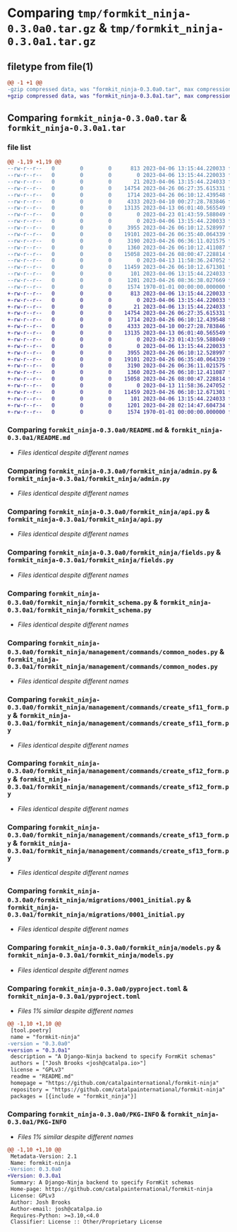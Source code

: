 # Comparing `tmp/formkit_ninja-0.3.0a0.tar.gz` & `tmp/formkit_ninja-0.3.0a1.tar.gz`

## filetype from file(1)

```diff
@@ -1 +1 @@
-gzip compressed data, was "formkit_ninja-0.3.0a0.tar", max compression
+gzip compressed data, was "formkit_ninja-0.3.0a1.tar", max compression
```

## Comparing `formkit_ninja-0.3.0a0.tar` & `formkit_ninja-0.3.0a1.tar`

### file list

```diff
@@ -1,19 +1,19 @@
--rw-r--r--   0        0        0      813 2023-04-06 13:15:44.220033 formkit_ninja-0.3.0a0/README.md
--rw-r--r--   0        0        0        0 2023-04-06 13:15:44.220033 formkit_ninja-0.3.0a0/formkit_ninja/__init__.py
--rw-r--r--   0        0        0       21 2023-04-06 13:15:44.224033 formkit_ninja-0.3.0a0/formkit_ninja/__main__.py
--rw-r--r--   0        0        0    14754 2023-04-26 06:27:35.615331 formkit_ninja-0.3.0a0/formkit_ninja/admin.py
--rw-r--r--   0        0        0     1714 2023-04-26 06:10:12.439548 formkit_ninja-0.3.0a0/formkit_ninja/api.py
--rw-r--r--   0        0        0     4333 2023-04-10 00:27:28.783846 formkit_ninja-0.3.0a0/formkit_ninja/fields.py
--rw-r--r--   0        0        0    13135 2023-04-13 06:01:40.565549 formkit_ninja-0.3.0a0/formkit_ninja/formkit_schema.py
--rw-r--r--   0        0        0        0 2023-04-23 01:43:59.588049 formkit_ninja-0.3.0a0/formkit_ninja/management/__init__.py
--rw-r--r--   0        0        0        0 2023-04-06 13:15:44.220033 formkit_ninja-0.3.0a0/formkit_ninja/management/commands/__init__.py
--rw-r--r--   0        0        0     3955 2023-04-26 06:10:12.528997 formkit_ninja-0.3.0a0/formkit_ninja/management/commands/common_nodes.py
--rw-r--r--   0        0        0    19101 2023-04-26 06:35:40.064339 formkit_ninja-0.3.0a0/formkit_ninja/management/commands/create_sf11_form.py
--rw-r--r--   0        0        0     3190 2023-04-26 06:36:11.021575 formkit_ninja-0.3.0a0/formkit_ninja/management/commands/create_sf12_form.py
--rw-r--r--   0        0        0     1360 2023-04-26 06:10:12.411087 formkit_ninja-0.3.0a0/formkit_ninja/management/commands/create_sf13_form.py
--rw-r--r--   0        0        0    15058 2023-04-26 08:00:47.228814 formkit_ninja-0.3.0a0/formkit_ninja/migrations/0001_initial.py
--rw-r--r--   0        0        0        0 2023-04-13 11:58:36.247052 formkit_ninja-0.3.0a0/formkit_ninja/migrations/__init__.py
--rw-r--r--   0        0        0    11459 2023-04-26 06:10:12.671301 formkit_ninja-0.3.0a0/formkit_ninja/models.py
--rw-r--r--   0        0        0      101 2023-04-06 13:15:44.224033 formkit_ninja-0.3.0a0/formkit_ninja/urls.py
--rw-r--r--   0        0        0     1201 2023-04-26 08:36:38.027669 formkit_ninja-0.3.0a0/pyproject.toml
--rw-r--r--   0        0        0     1574 1970-01-01 00:00:00.000000 formkit_ninja-0.3.0a0/PKG-INFO
+-rw-r--r--   0        0        0      813 2023-04-06 13:15:44.220033 formkit_ninja-0.3.0a1/README.md
+-rw-r--r--   0        0        0        0 2023-04-06 13:15:44.220033 formkit_ninja-0.3.0a1/formkit_ninja/__init__.py
+-rw-r--r--   0        0        0       21 2023-04-06 13:15:44.224033 formkit_ninja-0.3.0a1/formkit_ninja/__main__.py
+-rw-r--r--   0        0        0    14754 2023-04-26 06:27:35.615331 formkit_ninja-0.3.0a1/formkit_ninja/admin.py
+-rw-r--r--   0        0        0     1714 2023-04-26 06:10:12.439548 formkit_ninja-0.3.0a1/formkit_ninja/api.py
+-rw-r--r--   0        0        0     4333 2023-04-10 00:27:28.783846 formkit_ninja-0.3.0a1/formkit_ninja/fields.py
+-rw-r--r--   0        0        0    13135 2023-04-13 06:01:40.565549 formkit_ninja-0.3.0a1/formkit_ninja/formkit_schema.py
+-rw-r--r--   0        0        0        0 2023-04-23 01:43:59.588049 formkit_ninja-0.3.0a1/formkit_ninja/management/__init__.py
+-rw-r--r--   0        0        0        0 2023-04-06 13:15:44.220033 formkit_ninja-0.3.0a1/formkit_ninja/management/commands/__init__.py
+-rw-r--r--   0        0        0     3955 2023-04-26 06:10:12.528997 formkit_ninja-0.3.0a1/formkit_ninja/management/commands/common_nodes.py
+-rw-r--r--   0        0        0    19101 2023-04-26 06:35:40.064339 formkit_ninja-0.3.0a1/formkit_ninja/management/commands/create_sf11_form.py
+-rw-r--r--   0        0        0     3190 2023-04-26 06:36:11.021575 formkit_ninja-0.3.0a1/formkit_ninja/management/commands/create_sf12_form.py
+-rw-r--r--   0        0        0     1360 2023-04-26 06:10:12.411087 formkit_ninja-0.3.0a1/formkit_ninja/management/commands/create_sf13_form.py
+-rw-r--r--   0        0        0    15058 2023-04-26 08:00:47.228814 formkit_ninja-0.3.0a1/formkit_ninja/migrations/0001_initial.py
+-rw-r--r--   0        0        0        0 2023-04-13 11:58:36.247052 formkit_ninja-0.3.0a1/formkit_ninja/migrations/__init__.py
+-rw-r--r--   0        0        0    11459 2023-04-26 06:10:12.671301 formkit_ninja-0.3.0a1/formkit_ninja/models.py
+-rw-r--r--   0        0        0      101 2023-04-06 13:15:44.224033 formkit_ninja-0.3.0a1/formkit_ninja/urls.py
+-rw-r--r--   0        0        0     1201 2023-04-28 02:14:47.604734 formkit_ninja-0.3.0a1/pyproject.toml
+-rw-r--r--   0        0        0     1574 1970-01-01 00:00:00.000000 formkit_ninja-0.3.0a1/PKG-INFO
```

### Comparing `formkit_ninja-0.3.0a0/README.md` & `formkit_ninja-0.3.0a1/README.md`

 * *Files identical despite different names*

### Comparing `formkit_ninja-0.3.0a0/formkit_ninja/admin.py` & `formkit_ninja-0.3.0a1/formkit_ninja/admin.py`

 * *Files identical despite different names*

### Comparing `formkit_ninja-0.3.0a0/formkit_ninja/api.py` & `formkit_ninja-0.3.0a1/formkit_ninja/api.py`

 * *Files identical despite different names*

### Comparing `formkit_ninja-0.3.0a0/formkit_ninja/fields.py` & `formkit_ninja-0.3.0a1/formkit_ninja/fields.py`

 * *Files identical despite different names*

### Comparing `formkit_ninja-0.3.0a0/formkit_ninja/formkit_schema.py` & `formkit_ninja-0.3.0a1/formkit_ninja/formkit_schema.py`

 * *Files identical despite different names*

### Comparing `formkit_ninja-0.3.0a0/formkit_ninja/management/commands/common_nodes.py` & `formkit_ninja-0.3.0a1/formkit_ninja/management/commands/common_nodes.py`

 * *Files identical despite different names*

### Comparing `formkit_ninja-0.3.0a0/formkit_ninja/management/commands/create_sf11_form.py` & `formkit_ninja-0.3.0a1/formkit_ninja/management/commands/create_sf11_form.py`

 * *Files identical despite different names*

### Comparing `formkit_ninja-0.3.0a0/formkit_ninja/management/commands/create_sf12_form.py` & `formkit_ninja-0.3.0a1/formkit_ninja/management/commands/create_sf12_form.py`

 * *Files identical despite different names*

### Comparing `formkit_ninja-0.3.0a0/formkit_ninja/management/commands/create_sf13_form.py` & `formkit_ninja-0.3.0a1/formkit_ninja/management/commands/create_sf13_form.py`

 * *Files identical despite different names*

### Comparing `formkit_ninja-0.3.0a0/formkit_ninja/migrations/0001_initial.py` & `formkit_ninja-0.3.0a1/formkit_ninja/migrations/0001_initial.py`

 * *Files identical despite different names*

### Comparing `formkit_ninja-0.3.0a0/formkit_ninja/models.py` & `formkit_ninja-0.3.0a1/formkit_ninja/models.py`

 * *Files identical despite different names*

### Comparing `formkit_ninja-0.3.0a0/pyproject.toml` & `formkit_ninja-0.3.0a1/pyproject.toml`

 * *Files 1% similar despite different names*

```diff
@@ -1,10 +1,10 @@
 [tool.poetry]
 name = "formkit-ninja"
-version = "0.3.0a0"
+version = "0.3.0a1"
 description = "A Django-Ninja backend to specify FormKit schemas"
 authors = ["Josh Brooks <josh@catalpa.io>"]
 license = "GPLv3"
 readme = "README.md"
 homepage = "https://github.com/catalpainternational/formkit-ninja"
 repository = "https://github.com/catalpainternational/formkit-ninja"
 packages = [{include = "formkit_ninja"}]
```

### Comparing `formkit_ninja-0.3.0a0/PKG-INFO` & `formkit_ninja-0.3.0a1/PKG-INFO`

 * *Files 1% similar despite different names*

```diff
@@ -1,10 +1,10 @@
 Metadata-Version: 2.1
 Name: formkit-ninja
-Version: 0.3.0a0
+Version: 0.3.0a1
 Summary: A Django-Ninja backend to specify FormKit schemas
 Home-page: https://github.com/catalpainternational/formkit-ninja
 License: GPLv3
 Author: Josh Brooks
 Author-email: josh@catalpa.io
 Requires-Python: >=3.10,<4.0
 Classifier: License :: Other/Proprietary License
```


